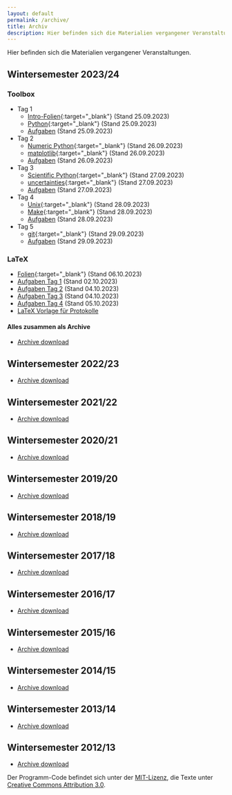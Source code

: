 ```yaml
---
layout: default
permalink: /archive/
title: Archiv
description: Hier befinden sich die Materialien vergangener Veranstaltungen.
---
```


<p class="lead">Hier befinden sich die Materialien vergangener Veranstaltungen.</p>


## Wintersemester 2023/24
[//]: <> (Referring to latest version.)

### Toolbox
- Tag 1
    - [Intro-Folien](/files/archive/latest/intro.pdf){:target="_blank"} (Stand 25.09.2023)
    - [Python](/files/archive/latest/python.html){:target="_blank"} (Stand 25.09.2023)
    - [Aufgaben](/files/archive/latest/exercises-toolbox-1.zip) (Stand 25.09.2023)
- Tag 2
    - [Numeric Python](/files/archive/latest/numeric-python.html){:target="_blank"} (Stand 26.09.2023)
    - [matplotlib](/files/archive/latest/matplotlib.html){:target="_blank"} (Stand 26.09.2023)
    - [Aufgaben](/files/archive/latest/exercises-toolbox-2.zip) (Stand 26.09.2023)
- Tag 3
    - [Scientific Python](/files/archive/latest/scientific-python.html){:target="_blank"} (Stand 27.09.2023)
    - [uncertainties](/files/archive/latest/uncertainties.html){:target="_blank"} (Stand 27.09.2023)
    - [Aufgaben](/files/archive/latest/exercises-toolbox-3.zip) (Stand 27.09.2023)
- Tag 4
    - [Unix](/files/archive/latest/unix.pdf){:target="_blank"} (Stand 28.09.2023)
    - [Make](/files/archive/latest/make.pdf){:target="_blank"} (Stand 28.09.2023)
    - [Aufgaben](/files/archive/latest/exercises-toolbox-4.zip) (Stand 28.09.2023)
- Tag 5
    - [git](/files/archive/latest/git.pdf){:target="_blank"} (Stand 29.09.2023)
    - [Aufgaben](/files/archive/latest/exercises-toolbox-5.zip) (Stand 29.09.2023)

### LaTeX
- [Folien](/files/archive/latest/latex.pdf){:target="_blank"} (Stand 06.10.2023)
- [Aufgaben Tag 1](/files/archive/latest/exercises-latex-1.zip) (Stand 02.10.2023)
- [Aufgaben Tag 2](/files/archive/latest/exercises-latex-2.zip) (Stand 04.10.2023)
- [Aufgaben Tag 3](/files/archive/latest/exercises-latex-3.zip) (Stand 04.10.2023)
- [Aufgaben Tag 4](/files/archive/latest/exercises-latex-4.zip) (Stand 05.10.2023)
- <a href="https://github.com/pep-dortmund/toolbox-workshop-protocol-template" target="_blank">LaTeX Vorlage für Protokolle</a>

#### Alles zusammen als Archive
- [Archive download](/files/archive/latest.tar.gz)


## Wintersemester 2022/23

- [Archive download](/files/archive/2022.tar.gz)

## Wintersemester 2021/22

- [Archive download](/files/archive/2021.tar.gz)

## Wintersemester 2020/21

- [Archive download](/files/archive/2020.tar.gz)

## Wintersemester 2019/20

- [Archive download](/files/archive/2019.tar.gz)

## Wintersemester 2018/19

- [Archive download](/files/archive/2018.tar.gz)

## Wintersemester 2017/18

- [Archive download](/files/archive/2017.tar.gz)

## Wintersemester 2016/17

- [Archive download](/files/archive/2016.tar.gz)

## Wintersemester 2015/16

- [Archive download](/files/archive/2015.tar.gz)

## Wintersemester 2014/15

- [Archive download](/files/archive/2014.tar.gz)

## Wintersemester 2013/14

- [Archive download](/files/archive/2013.tar.gz)

## Wintersemester 2012/13

- [Archive download](/files/archive/2012.tar.gz)

Der Programm-Code befindet sich unter der [MIT-Lizenz](http://opensource.org/licenses/MIT), die Texte unter [Creative Commons Attribution 3.0](http://creativecommons.org/licenses/by/3.0/).

